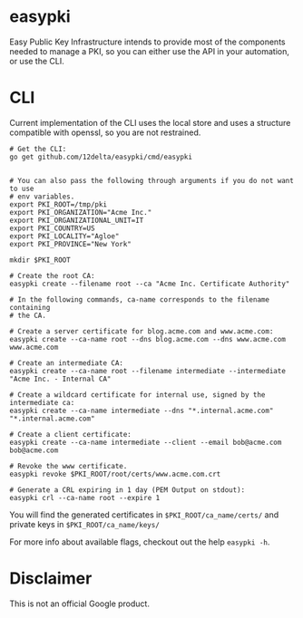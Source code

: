 easypki
======

Easy Public Key Infrastructure intends to provide most of the components needed
to manage a PKI, so you can either use the API in your automation, or use the
CLI.

# CLI

Current implementation of the CLI uses the local store and uses a structure
compatible with openssl, so you are not restrained.

```
# Get the CLI:
go get github.com/12delta/easypki/cmd/easypki


# You can also pass the following through arguments if you do not want to use
# env variables.
export PKI_ROOT=/tmp/pki
export PKI_ORGANIZATION="Acme Inc."
export PKI_ORGANIZATIONAL_UNIT=IT
export PKI_COUNTRY=US
export PKI_LOCALITY="Agloe"
export PKI_PROVINCE="New York"

mkdir $PKI_ROOT

# Create the root CA:
easypki create --filename root --ca "Acme Inc. Certificate Authority"

# In the following commands, ca-name corresponds to the filename containing
# the CA.

# Create a server certificate for blog.acme.com and www.acme.com:
easypki create --ca-name root --dns blog.acme.com --dns www.acme.com www.acme.com

# Create an intermediate CA:
easypki create --ca-name root --filename intermediate --intermediate "Acme Inc. - Internal CA"

# Create a wildcard certificate for internal use, signed by the intermediate ca:
easypki create --ca-name intermediate --dns "*.internal.acme.com" "*.internal.acme.com"

# Create a client certificate:
easypki create --ca-name intermediate --client --email bob@acme.com bob@acme.com

# Revoke the www certificate.
easypki revoke $PKI_ROOT/root/certs/www.acme.com.crt

# Generate a CRL expiring in 1 day (PEM Output on stdout):
easypki crl --ca-name root --expire 1
```
You will find the generated certificates in `$PKI_ROOT/ca_name/certs/` and
private keys in `$PKI_ROOT/ca_name/keys/`

For more info about available flags, checkout out the help `easypki -h`.

# Disclaimer

This is not an official Google product.
